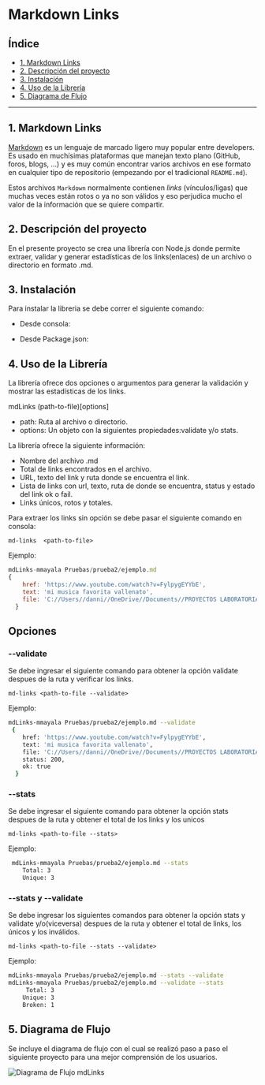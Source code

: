 # Markdown Links

## Índice

* [1. Markdown Links](#1-Markdown-Links)
* [2. Descripción del proyecto](#2-Descripción-del-proyecto)
* [3. Instalación](#3-Instalación)
* [4. Uso de la Librería ](#4-Uso-de-la-Librería )
* [5. Diagrama de Flujo](#5-Diagrama-de-Flujo)


***

## 1. Markdown Links

[Markdown](https://es.wikipedia.org/wiki/Markdown) es un lenguaje de marcado ligero muy popular entre developers. Es usado en muchísimas plataformas que manejan texto plano (GitHub, foros, blogs, ...) y es muy común encontrar varios archivos en ese formato en cualquier tipo de repositorio (empezando por el tradicional `README.md`).

Estos archivos `Markdown` normalmente contienen _links_ (vínculos/ligas) que muchas veces están rotos o ya no son válidos y eso perjudica mucho el valor de la información que se quiere compartir.
## 2. Descripción del proyecto

En el presente proyecto se crea una librería con Node.js donde permite extraer, validar y generar estadísticas de los links(enlaces) de un archivo o directorio en formato .md.

## 3. Instalación

Para instalar la libreria se debe correr el siguiente comando:

* Desde consola:

* Desde Package.json:

## 4. Uso de la Librería
La librería ofrece dos opciones o argumentos para generar la validación y mostrar las estadísticas de los links.

mdLinks (path-to-file)[options]

* path: Ruta al archivo o directorio.
* options: Un objeto con la siguientes propiedades:validate y/o stats.

La librería ofrece la siguiente información:

* Nombre del archivo .md
* Total de links encontrados en el archivo.
* URL, texto del link y ruta donde se encuentra el link.
* Lista de links con url, texto, ruta de donde se encuentra, status y estado del link ok o fail.
* Links únicos, rotos y totales.

Para extraer los links sin opción se debe pasar el siguiente comando en consola:

`md-links  <path-to-file>`

Ejemplo:

```js
mdLinks-mmayala Pruebas/prueba2/ejemplo.md
{
    href: 'https://www.youtube.com/watch?v=FylpygEYYbE',
    text: 'mi musica favorita vallenato',
    file: 'C://Users//danni//OneDrive//Documents//PROYECTOS LABORATORIA//MD LINKS//DEV005-md-links//Pruebas//prueba2//ejemplo.md'
  }
```

## Opciones

### --validate

Se debe ingresar el siguiente comando para obtener la opción validate despues de la ruta y verificar los links.

`md-links <path-to-file --validate>`


Ejemplo:

```sh
mdLinks-mmayala Pruebas/prueba2/ejemplo.md --validate
 {
    href: 'https://www.youtube.com/watch?v=FylpygEYYbE',
    text: 'mi musica favorita vallenato',
    file: 'C://Users//danni//OneDrive//Documents//PROYECTOS LABORATORIA//MD LINKS//DEV005-md-links//Pruebas//prueba2//ejemplo.md'
    status: 200,
    ok: true
  }
```
### --stats

Se debe ingresar el siguiente comando para obtener la opción stats despues de la ruta y obtener el total de los links y los unicos

`md-links <path-to-file --stats>`


Ejemplo:

```sh
 mdLinks-mmayala Pruebas/prueba2/ejemplo.md --stats
    Total: 3
    Unique: 3
```
### --stats y --validate

Se debe ingresar los siguientes comandos para obtener la opción stats y validate y/o(viceversa) despues de la ruta y obtener el total de links, los únicos y los inválidos.

`md-links <path-to-file --stats --validate>`


Ejemplo:

```sh
mdLinks-mmayala Pruebas/prueba2/ejemplo.md --stats --validate
mdLinks-mmayala Pruebas/prueba2/ejemplo.md --validate --stats
     Total: 3
    Unique: 3
    Broken: 1
```

## 5. Diagrama de Flujo
Se incluye el diagrama de flujo con el cual se realizó paso a paso el siguiente proyecto para una mejor comprensión de los usuarios.

![Diagrama de Flujo mdLinks](<Diagrama PATH - Página 1.png>)
